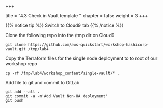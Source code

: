 +++

title = "4.3 Check in Vault template "
chapter = false
weight = 3
+++


{{% notice tip %}}
Switch to Cloud9 tab
{{% /notice %}}

Clone the following repo into the /tmp dir on Cloud9

```
git clone https://github.com/aws-quickstart/workshop-hashicorp-vault.git /tmp/lab4
```

Copy the Terraform files for the single node deployment to to root of our workshop repo

```
cp -rf /tmp/lab4/workshop_content/single-vault/* .
```

Add file to git and commit to GitLab

```
git add --all .
git commit -a -m'Add Vault Non-HA deployment'
git push
```
